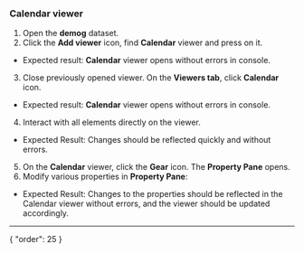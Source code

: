 ### Calendar viewer

1. Open the **demog** dataset.
2. Click the **Add viewer** icon, find **Calendar** viewer and press on it. 
* Expected result: **Calendar** viewer opens without errors in console. 
3. Close previously opened viewer. On the **Viewers tab**, click **Calendar** icon. 
* Expected result: **Calendar** viewer opens without errors in console. 
4. Interact with all elements directly on the viewer.
* Expected Result: Changes should be reflected quickly and without errors. 
5. On the **Calendar** viewer, click the **Gear** icon. The **Property Pane** opens.
6. Modify various properties in **Property Pane**:
* Expected Result: Changes to the properties should be reflected in the Calendar viewer without errors, and the viewer should be updated accordingly.

---
{
  "order": 25
}